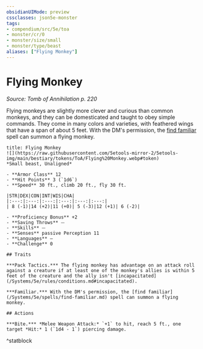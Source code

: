 ```yaml
---
obsidianUIMode: preview
cssclasses: json5e-monster
tags:
- compendium/src/5e/toa
- monster/cr/0
- monster/size/small
- monster/type/beast
aliases: ["Flying Monkey"]
---
```

# Flying Monkey
*Source: Tomb of Annihilation p. 220*  

Flying monkeys are slightly more clever and curious than common monkeys, and they can be domesticated and taught to obey simple commands. They come in many colors and varieties, with feathered wings that have a span of about 5 feet. With the DM's permission, the [find familiar](/Systems/5e/spells/find-familiar.md) spell can summon a flying monkey.

```ad-statblock
title: Flying Monkey
![](https://raw.githubusercontent.com/5etools-mirror-2/5etools-img/main/bestiary/tokens/ToA/Flying%20Monkey.webp#token)
*Small beast, Unaligned*

- **Armor Class** 12
- **Hit Points** 3 (`1d6`)
- **Speed** 30 ft., climb 20 ft., fly 30 ft.

|STR|DEX|CON|INT|WIS|CHA|
|:---:|:---:|:---:|:---:|:---:|:---:|
| 8 (-1)|14 (+2)|11 (+0)| 5 (-3)|12 (+1)| 6 (-2)|

- **Proficiency Bonus** +2
- **Saving Throws** ⏤
- **Skills** ⏤
- **Senses** passive Perception 11
- **Languages** —
- **Challenge** 0

## Traits

***Pack Tactics.*** The flying monkey has advantage on an attack roll against a creature if at least one of the monkey's allies is within 5 feet of the creature and the ally isn't [incapacitated](/Systems/5e/rules/conditions.md#incapacitated).

***Familiar.*** With the DM's permission, the [find familiar](/Systems/5e/spells/find-familiar.md) spell can summon a flying monkey.

## Actions

***Bite.*** *Melee Weapon Attack:* `+1` to hit, reach 5 ft., one target *Hit:* 1 (`1d4 - 1`) piercing damage.
```
^statblock